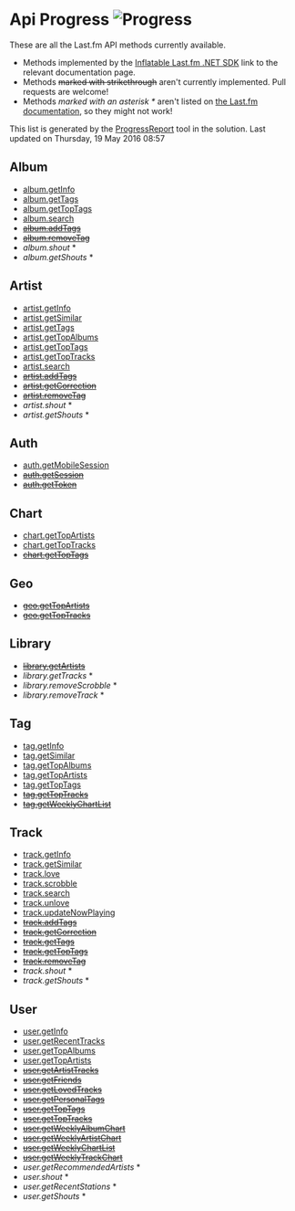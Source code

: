 # Api Progress ![Progress](http://progressed.io/bar/74)

These are all the Last.fm API methods currently available. 

- Methods implemented by the [Inflatable Last.fm .NET SDK](https://github.com/inflatablefriends/lastfm) link to the relevant documentation page.
- Methods ~~marked with strikethrough~~ aren't currently implemented. Pull requests are welcome!
- Methods _marked with an asterisk *_ aren't listed on [the Last.fm documentation](http://www.last.fm/api), so they might not work!

This list is generated by the [ProgressReport](src/IF.Lastfm.ProgressReport) tool in the solution. Last updated on Thursday, 19 May 2016 08:57
## Album

- [album.getInfo](http://www.last.fm/api/show/album.getInfo)
- [album.getTags](http://www.last.fm/api/show/album.getTags)
- [album.getTopTags](http://www.last.fm/api/show/album.getTopTags)
- [album.search](http://www.last.fm/api/show/album.search)
- ~~[album.addTags](http://www.last.fm/api/show/album.addTags)~~
- ~~[album.removeTag](http://www.last.fm/api/show/album.removeTag)~~
- _album.shout_ *
- _album.getShouts_ *

## Artist

- [artist.getInfo](http://www.last.fm/api/show/artist.getInfo)
- [artist.getSimilar](http://www.last.fm/api/show/artist.getSimilar)
- [artist.getTags](http://www.last.fm/api/show/artist.getTags)
- [artist.getTopAlbums](http://www.last.fm/api/show/artist.getTopAlbums)
- [artist.getTopTags](http://www.last.fm/api/show/artist.getTopTags)
- [artist.getTopTracks](http://www.last.fm/api/show/artist.getTopTracks)
- [artist.search](http://www.last.fm/api/show/artist.search)
- ~~[artist.addTags](http://www.last.fm/api/show/artist.addTags)~~
- ~~[artist.getCorrection](http://www.last.fm/api/show/artist.getCorrection)~~
- ~~[artist.removeTag](http://www.last.fm/api/show/artist.removeTag)~~
- _artist.shout_ *
- _artist.getShouts_ *

## Auth

- [auth.getMobileSession](http://www.last.fm/api/show/auth.getMobileSession)
- ~~[auth.getSession](http://www.last.fm/api/show/auth.getSession)~~
- ~~[auth.getToken](http://www.last.fm/api/show/auth.getToken)~~

## Chart

- [chart.getTopArtists](http://www.last.fm/api/show/chart.getTopArtists)
- [chart.getTopTracks](http://www.last.fm/api/show/chart.getTopTracks)
- ~~[chart.getTopTags](http://www.last.fm/api/show/chart.getTopTags)~~

## Geo

- ~~[geo.getTopArtists](http://www.last.fm/api/show/geo.getTopArtists)~~
- ~~[geo.getTopTracks](http://www.last.fm/api/show/geo.getTopTracks)~~

## Library

- ~~[library.getArtists](http://www.last.fm/api/show/library.getArtists)~~
- _library.getTracks_ *
- _library.removeScrobble_ *
- _library.removeTrack_ *

## Tag

- [tag.getInfo](http://www.last.fm/api/show/tag.getInfo)
- [tag.getSimilar](http://www.last.fm/api/show/tag.getSimilar)
- [tag.getTopAlbums](http://www.last.fm/api/show/tag.getTopAlbums)
- [tag.getTopArtists](http://www.last.fm/api/show/tag.getTopArtists)
- [tag.getTopTags](http://www.last.fm/api/show/tag.getTopTags)
- ~~[tag.getTopTracks](http://www.last.fm/api/show/tag.getTopTracks)~~
- ~~[tag.getWeeklyChartList](http://www.last.fm/api/show/tag.getWeeklyChartList)~~

## Track

- [track.getInfo](http://www.last.fm/api/show/track.getInfo)
- [track.getSimilar](http://www.last.fm/api/show/track.getSimilar)
- [track.love](http://www.last.fm/api/show/track.love)
- [track.scrobble](http://www.last.fm/api/show/track.scrobble)
- [track.search](http://www.last.fm/api/show/track.search)
- [track.unlove](http://www.last.fm/api/show/track.unlove)
- [track.updateNowPlaying](http://www.last.fm/api/show/track.updateNowPlaying)
- ~~[track.addTags](http://www.last.fm/api/show/track.addTags)~~
- ~~[track.getCorrection](http://www.last.fm/api/show/track.getCorrection)~~
- ~~[track.getTags](http://www.last.fm/api/show/track.getTags)~~
- ~~[track.getTopTags](http://www.last.fm/api/show/track.getTopTags)~~
- ~~[track.removeTag](http://www.last.fm/api/show/track.removeTag)~~
- _track.shout_ *
- _track.getShouts_ *

## User

- [user.getInfo](http://www.last.fm/api/show/user.getInfo)
- [user.getRecentTracks](http://www.last.fm/api/show/user.getRecentTracks)
- [user.getTopAlbums](http://www.last.fm/api/show/user.getTopAlbums)
- [user.getTopArtists](http://www.last.fm/api/show/user.getTopArtists)
- ~~[user.getArtistTracks](http://www.last.fm/api/show/user.getArtistTracks)~~
- ~~[user.getFriends](http://www.last.fm/api/show/user.getFriends)~~
- ~~[user.getLovedTracks](http://www.last.fm/api/show/user.getLovedTracks)~~
- ~~[user.getPersonalTags](http://www.last.fm/api/show/user.getPersonalTags)~~
- ~~[user.getTopTags](http://www.last.fm/api/show/user.getTopTags)~~
- ~~[user.getTopTracks](http://www.last.fm/api/show/user.getTopTracks)~~
- ~~[user.getWeeklyAlbumChart](http://www.last.fm/api/show/user.getWeeklyAlbumChart)~~
- ~~[user.getWeeklyArtistChart](http://www.last.fm/api/show/user.getWeeklyArtistChart)~~
- ~~[user.getWeeklyChartList](http://www.last.fm/api/show/user.getWeeklyChartList)~~
- ~~[user.getWeeklyTrackChart](http://www.last.fm/api/show/user.getWeeklyTrackChart)~~
- _user.getRecommendedArtists_ *
- _user.shout_ *
- _user.getRecentStations_ *
- _user.getShouts_ *

